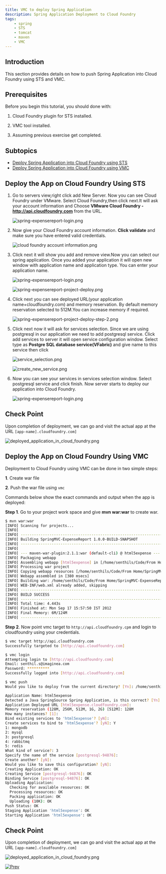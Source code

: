 ```yaml
---
title: VMC to deploy Spring Application
description: Spring Application Deployment to Cloud Foundry
tags:
    - spring
    - STS
    - tomcat
    - maven
    - VMC
---
```


## Introduction
This section provides details on how to push Spring Application into Cloud Foundry using STS and VMC.

## Prerequisites
Before you begin this tutorial, you should done with:

1.  Cloud Foundry plugin for STS installed.

2.  VMC tool installed.

3.  Assuming previous exercise get completed.

## Subtopics

+ [Deploy Spring Application into Cloud Foundry using STS](#programming-and-packaging-spring-applications)
+ [Deploy Spring Application into Cloud Foundry using VMC](#deploy-the-app-on-cloud-foundry-using-vmc)

## Deploy the App on Cloud Foundry Using STS
1.  Go to servers view,right click add New Server. Now you can see Cloud Foundry under VMware. Select Cloud Foundry,then click next.It will ask your account information and Choose **VMware Cloud Foundry - http://api.cloudfoundry.com** from the URL.

	![spring-expensereport-login.png](/images/spring_tutorial/cloud_foundry.png)

2.  Now give your Cloud Foundry account information. **Click validate** and make sure you have entered  valid credentials.

	![cloud foundry account information.png](/images/spring_tutorial/cloud_foundry_account.png)

3.  Click next it will show you add and remove view.Now you can select our spring application. Once you added your application it will open new window with application name and application type. You can enter your application name.

	![spring-expensereport-login.png](/images/spring_tutorial/cloud_foundry_project_deploy.png) 

	![spring-expensereport-project-deploy.png](/images/spring_tutorial/project_deploy_step2.png)

4.  Click next you can see deployed URL(your application name+cloudfoundry.com) and memory reservation. By default memory reservation selected to 512M.You can increase memory if required.

	![spring-expensereport-project-deploy-step-2.png](/images/spring_tutorial/project_deploy_step3.png)

5.  Click next now it will ask for services selection. Since we are using postgresql in our application we need to add postgresql service. Click add services to server it will open service configuration window. Select type as **Postgre SQL database service(VFabric)** and give name to this service then click 

	![service_selection.png](/images/spring_tutorial/service_selection.png)

	![create_new_service.png](/images/spring_tutorial/create_new_service.png)

6.  Now you can see your services in services selection window. Select postgresql service and click finish. Now server starts to deploy our application into Cloud Foundry.

	![spring-expensereport-login.png](/images/spring_tutorial/service_selection_1.png)

## Check Point
Upon completion of deployment, we can go and visit the actual app at the URL `[app-name].cloudfoundry.com]`

![deployed_application_in_cloud_foundry.png](/images/spring_tutorial/deployed_application_in_cloud_foundry.png)


## Deploy the App on Cloud Foundry Using VMC
Deployment to Cloud Foundry using VMC can be done in two simple steps:

**1**.  Create war file

**2**.  Push the war file using `vmc`

Commands below show the exact commands and output when the app is deployed:

**Step 1**.  Go to your project work space and give **mvn war:war** to create war.

``` bash
$ mvn war:war
[INFO] Scanning for projects...
[INFO]                                                                         
[INFO] ------------------------------------------------------------------------
[INFO] Building SpringMVC-ExpenseReport 1.0.0-BUILD-SNAPSHOT
[INFO] ------------------------------------------------------------------------
[INFO] 
[INFO] --- maven-war-plugin:2.1.1:war (default-cli) @ html5expense ---
[INFO] Packaging webapp
[INFO] Assembling webapp [html5expense] in [/home/senthils/Code/From Home/SpringMVC-ExpenseReport/target/html5expense-1.0.0-BUILD-SNAPSHOT]
[INFO] Processing war project
[INFO] Copying webapp resources [/home/senthils/Code/From Home/SpringMVC-ExpenseReport/src/main/webapp]
[INFO] Webapp assembled in [380 msecs]
[INFO] Building war: /home/senthils/Code/From Home/SpringMVC-ExpenseReport/target/html5expense-1.0.0-BUILD-SNAPSHOT.war
[INFO] WEB-INF/web.xml already added, skipping
[INFO] ------------------------------------------------------------------------
[INFO] BUILD SUCCESS
[INFO] ------------------------------------------------------------------------
[INFO] Total time: 4.443s
[INFO] Finished at: Mon Sep 17 15:57:50 IST 2012
[INFO] Final Memory: 6M/124M
[INFO] ------------------------------------------------------------------------
```
**Step 2**.  Now point vmc target to `http://api.cloudfoundry.cpm` and login to cloudfoundry using your credentials.

```bash
$ vmc target http://api.cloudfoundry.com
Successfully targeted to [http://api.cloudfoundry.com]

$ vmc login
Attempting login to [http://api.cloudfoundry.com]
Email: senthil.s@imaginea.com
Password: **********
Successfully logged into [http://api.cloudfoundry.com]

$ vmc push
Would you like to deploy from the current directory? [Yn]: /home/senthils/.rvm/gems/ruby-1.9.2-head/gems/interact-0.4.8/lib/interact/interactive.rb:569: warning: Insecure world writable dir /home/senthils/Downloads/springsource in PATH, mode 040777

Application Name: html5expense
Detected a Java SpringSource Spring Application, is this correct? [Yn]: Y
Application Deployed URL [html5expense.cloudfoundry.com]: 
Memory reservation (128M, 256M, 512M, 1G, 2G) [512M]: 128M
How many instances? [1]: 
Bind existing services to 'html5expense'? [yN]: 
Create services to bind to 'html5expense'? [yN]: Y
1: mongodb
2: mysql
3: postgresql
4: rabbitmq
5: redis
What kind of service?: 3
Specify the name of the service [postgresql-94876]: 
Create another? [yN]: 
Would you like to save this configuration? [yN]: 
Creating Application: OK
Creating Service [postgresql-94876]: OK
Binding Service [postgresql-94876]: OK
Uploading Application:
  Checking for available resources: OK
  Processing resources: OK
  Packing application: OK
  Uploading (10K): OK   
Push Status: OK
Staging Application 'html5expense': OK                                          
Starting Application 'html5expense': OK
```

## Check Point
Upon completion of deployment, we can go and visit the actual app at the URL `[app-name].cloudfoundry.com]`

![deployed_application_in_cloud_foundry.png](/images/spring_tutorial/deployed_application_in_cloud_foundry.png)


[![Prev](/images/spring_tutorial/prev_doc.png)](/frameworks/java/spring/expensereport-app-with-spring-security.html)
